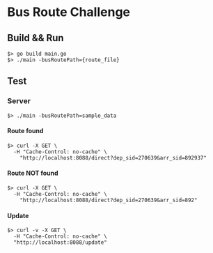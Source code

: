 # Bus Route Challenge

## Build && Run

```shell
$> go build main.go
$> ./main -busRoutePath={route_file}
```

## Test

### Server

```shell
$> ./main -busRoutePath=sample_data
```

#### Route found 

```shell
$> curl -X GET \
  -H "Cache-Control: no-cache" \
    "http://localhost:8088/direct?dep_sid=270639&arr_sid=892937"
```
#### Route NOT found 

```shell
$> curl -X GET \
  -H "Cache-Control: no-cache" \
    "http://localhost:8088/direct?dep_sid=270639&arr_sid=892"
```
#### Update 

```shell
$> curl -v -X GET \
  -H "Cache-Control: no-cache" \
  "http://localhost:8088/update"
```
